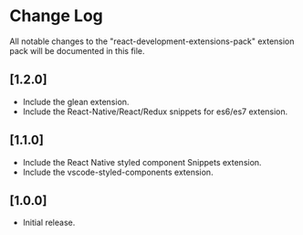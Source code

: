 # Change Log

All notable changes to the "react-development-extensions-pack" extension pack will be documented in this file.

## [1.2.0]

- Include the glean extension.
- Include the React-Native/React/Redux snippets for es6/es7 extension.

## [1.1.0]

- Include the React Native styled component Snippets extension.
- Include the vscode-styled-components extension.

## [1.0.0]

- Initial release.
